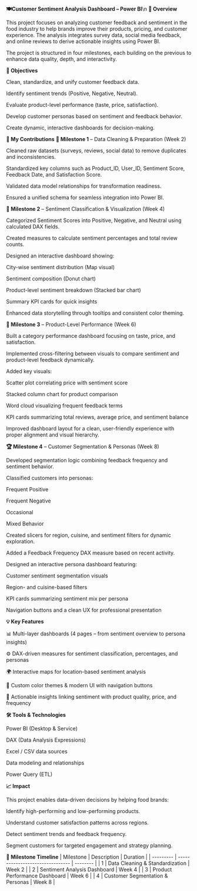 **🍽️Customer Sentiment Analysis Dashboard – Power BI**\n
**📘 Overview**

This project focuses on analyzing customer feedback and sentiment in the food industry to help brands improve their products, pricing, and customer experience.
The analysis integrates survey data, social media feedback, and online reviews to derive actionable insights using Power BI.

The project is structured in four milestones, each building on the previous to enhance data quality, depth, and interactivity.

**🚀 Objectives**

Clean, standardize, and unify customer feedback data.

Identify sentiment trends (Positive, Negative, Neutral).

Evaluate product-level performance (taste, price, satisfaction).

Develop customer personas based on sentiment and feedback behavior.

Create dynamic, interactive dashboards for decision-making.

**🧩 My Contributions**
**🥇 Milestone 1** – Data Cleaning & Preparation (Week 2)

Cleaned raw datasets (surveys, reviews, social data) to remove duplicates and inconsistencies.

Standardized key columns such as Product_ID, User_ID, Sentiment Score, Feedback Date, and Satisfaction Score.

Validated data model relationships for transformation readiness.

Ensured a unified schema for seamless integration into Power BI.

**🥈 Milestone 2** – Sentiment Classification & Visualization (Week 4)

Categorized Sentiment Scores into Positive, Negative, and Neutral using calculated DAX fields.

Created measures to calculate sentiment percentages and total review counts.

Designed an interactive dashboard showing:

City-wise sentiment distribution (Map visual)

Sentiment composition (Donut chart)

Product-level sentiment breakdown (Stacked bar chart)

Summary KPI cards for quick insights

Enhanced data storytelling through tooltips and consistent color theming.

**🥉 Milestone 3** – Product-Level Performance (Week 6)

Built a category performance dashboard focusing on taste, price, and satisfaction.

Implemented cross-filtering between visuals to compare sentiment and product-level feedback dynamically.

Added key visuals:

Scatter plot correlating price with sentiment score

Stacked column chart for product comparison

Word cloud visualizing frequent feedback terms

KPI cards summarizing total reviews, average price, and sentiment balance

Improved dashboard layout for a clean, user-friendly experience with proper alignment and visual hierarchy.

**🏆 Milestone 4** – Customer Segmentation & Personas (Week 8)

Developed segmentation logic combining feedback frequency and sentiment behavior.

Classified customers into personas:

Frequent Positive

Frequent Negative

Occasional

Mixed Behavior

Created slicers for region, cuisine, and sentiment filters for dynamic exploration.

Added a Feedback Frequency DAX measure based on recent activity.

Designed an interactive persona dashboard featuring:

Customer sentiment segmentation visuals

Region- and cuisine-based filters

KPI cards summarizing sentiment mix per persona

Navigation buttons and a clean UX for professional presentation

**💡 Key Features**

📊 Multi-layer dashboards (4 pages – from sentiment overview to persona insights)

⚙️ DAX-driven measures for sentiment classification, percentages, and personas

🌍 Interactive maps for location-based sentiment analysis

🎨 Custom color themes & modern UI with navigation buttons

🧠 Actionable insights linking sentiment with product quality, price, and frequency

**🛠️ Tools & Technologies**

Power BI (Desktop & Service)

DAX (Data Analysis Expressions)

Excel / CSV data sources

Data modeling and relationships

Power Query (ETL)

**📈 Impact**

This project enables data-driven decisions by helping food brands:

Identify high-performing and low-performing products.

Understand customer satisfaction patterns across regions.

Detect sentiment trends and feedback frequency.

Segment customers for targeted engagement and strategy planning.


**📅 Milestone Timeline**
| Milestone | Description                      | Duration |
| --------- | -------------------------------- | -------- |
| 1         | Data Cleaning & Standardization  | Week 2   |
| 2         | Sentiment Analysis Dashboard     | Week 4   |
| 3         | Product Performance Dashboard    | Week 6   |
| 4         | Customer Segmentation & Personas | Week 8   |

